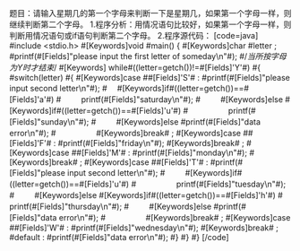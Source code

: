 题目：请输入星期几的第一个字母来判断一下是星期几，如果第一个字母一样，则继续判断第二个字母。
1.程序分析：用情况语句比较好，如果第一个字母一样，则判断用情况语句或if语句判断第二个字母。
2.程序源代码：
[code=java]
#include <stdio.h>
#[Keywords]void #main()
{
    #[Keywords]char #letter ;
    #printf(#[Fields]"please input the first letter of someday\n"#);
    #/*当所按字母为Y时才结束*/
   #[Keywords] while#((letter=getch())!=#[Fields]'Y'#)
    #{
        #switch(letter)
        #{
            #[Keywords]case ##[Fields]'S'# :
            #printf(#[Fields]"please input second letter\n"#);
            #　 #[Keywords]if#((letter=getch())==#[Fields]'a'#)
            #　 　 printf(#[Fields]"saturday\n"#);
            #　 　 #[Keywords]else #[Keywords]if#((letter=getch())==#[Fields]'u'#)
            #　 　 　 　 printf(#[Fields]"sunday\n"#);
            #　 　 #[Keywords]else #printf(#[Fields]"data error\n"#);
            #　 　 　 　 #[Keywords]break# ;
            #[Keywords]case ##[Fields]'F'# :
            #printf(#[Fields]"friday\n"#);
            #[Keywords]break# ;
            #[Keywords]case ##[Fields]'M'# :
            #printf(#[Fields]"monday\n"#);
            #[Keywords]break# ;
            #[Keywords]case ##[Fields]'T'# :
            #printf(#[Fields]"please input second letter\n"#);
            #　 　 #[Keywords]if#((letter=getch())==#[Fields]'u'#)
            #　 　 　 　 printf(#[Fields]"tuesday\n"#);
            #　 　 #[Keywords]else #[Keywords]if#((letter=getch())==#[Fields]'h'#)
            #　 　 　 　 printf(#[Fields]"thursday\n"#);
            #　 　 #[Keywords]else #printf(#[Fields]"data error\n"#);
            #　 　 　 　 #[Keywords]break# ;
            #[Keywords]case ##[Fields]'W'# :
            #printf(#[Fields]"wednesday\n"#);
            #[Keywords]break# ;
            #default :
            #printf(#[Fields]"data error\n"#);
        #}
    #}
#}
[/code]